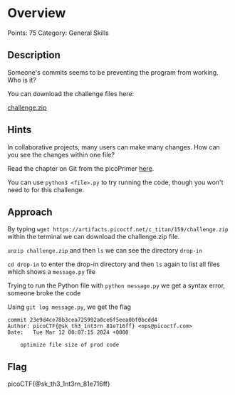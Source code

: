 # Overview

Points: 75
Category: General Skills

## Description

Someone's commits seems to be preventing the program from working. Who is it?

You can download the challenge files here:

[challenge.zip](https://artifacts.picoctf.net/c_titan/159/challenge.zip)

## Hints

In collaborative projects, many users can make many changes. How can you see the changes within one file?

Read the chapter on Git from the picoPrimer [here](https://primer.picoctf.org/#_git_version_control).

You can use `python3 <file>.py` to try running the code, though you won't need to for this challenge.

## Approach

By typing `wget https://artifacts.picoctf.net/c_titan/159/challenge.zip` within the terminal we can download the challenge.zip file.

`unzip challenge.zip` and then `ls` we can see the directory `drop-in`

`cd drop-in` to enter the drop-in directory and then `ls` again to list all files which shows a `message.py` file

Trying to run the Python file with `python message.py` we get a syntax error, someone broke the code

Using `git log message.py`, we get the flag

```text
commit 23e9d4ce78b3cea725992a0ce6f5eea0bf0bcdd4
Author: picoCTF{@sk_th3_1nt3rn_81e716ff} <ops@picoctf.com>
Date:   Tue Mar 12 00:07:15 2024 +0000

    optimize file size of prod code
```

## Flag

picoCTF{@sk_th3_1nt3rn_81e716ff}
